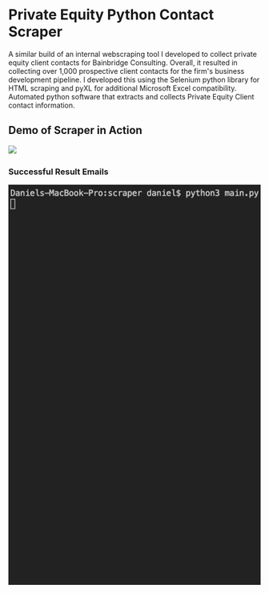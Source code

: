# Private Equity Python Contact Scraper
A similar build of an internal webscraping tool I developed to collect private equity client contacts for Bainbridge Consulting.
Overall, it resulted in collecting over 1,000 prospective client contacts for the firm's business development pipeline.
I developed this using the Selenium python library for HTML scraping and pyXL for additional Microsoft Excel compatibility.
 Automated python software that extracts and collects Private Equity Client contact information.
## Demo of Scraper in Action
![](demo.gif)
### Successful Result Emails
![](demoTerminal.gif)
